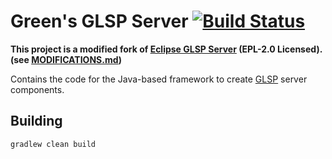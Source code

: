 # Green's GLSP Server [![Build Status](https://ci.eclipse.org/glsp/job/eclipse-glsp/job/glsp-server/job/master/badge/icon)](https://ci.eclipse.org/glsp/job/eclipse-glsp/job/glsp-server/job/master/)

**This project is a modified fork of [Eclipse GLSP Server](https://github.com/eclipse-glsp/glsp-server) (EPL-2.0 Licensed). (see [MODIFICATIONS.md](MODIFICATIONS.md))**

Contains the code for the Java-based framework to create [GLSP](https://github.com/eclipse-glsp/glsp) server components.

## Building

`gradlew clean build`
